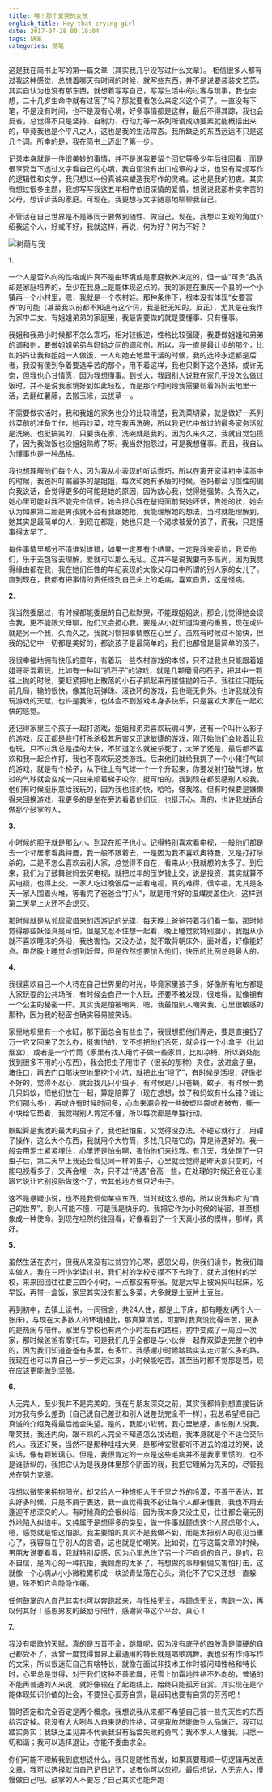 ```yaml
---
title: 嘿！那个爱哭的女孩
english_title: Hey-that-crying-girl
date: 2017-07-28 00:10:04
tags: 随笔
categories: 随笔
---
```


这是我在简书上写的第一篇文章（其实我几乎没写过什么文章）。 相信很多人都有过我这种感觉，总想着哪天有时间的时候，就写些东西，并不是说要装装文艺范，其实自认为也没有那东西，就想着写写自己，写写生活中的过客与琐事，我也会想，二十几岁生命中就有过客了吗？那就要看怎么来定义这个词了。一直没有下笔，不是没有时间，也不是没有心境，好多事情都是这样，最后不得其踪，我也会反省，总觉得不只是坚持、自制力、行动力等一系列所谓成功要素就能概括出来的，毕竟我也是个平凡之人，这也是我的生活常态。我所缺乏的东西远远不只是这几个词。所幸的是，我在简书上迈出了第一步。

记录本身就是一件很美妙的事情，并不是说我要留个回忆等多少年后往回看，而是很享受当下透过文字看自己的心境，我自诩没有出口成章的才华，也没有常规写作的逻辑性和文学，我只想以一份真诚来塑造我写作的灵魂。这也是我的初衷。其实有想过很多主题，我想写写我这五年相守依旧深情的爱情，想说说我那朴实辛苦的父母，想诉诉我的家庭。可现在，我更想与文字随意地聊聊我自己。

不管活在自己世界是不是等同于要做到随性、做自己，现在，我想以主观的角度介绍我这个人，好或不好，我就这样，再说，何为好？何为不好？

![树荫与我](https://i.loli.net/2019/08/04/jqdzgur4Sf6bDcE.jpg)

<!-- more-->

**1.**

一个人是否外向的性格或许真不是由环境或是家庭教养决定的，但一些"可贵"品质却是家庭培养的，至少在我身上是能体现这点的。我的家是在重庆一个县的一个小镇再一个小村里，嗯，我就是一个农村娃。那种条件下，根本没有体现“女要富养“的可能（甚至我以前都不知道有这个词，我是挺无知的，反正），尤其是在我作为家中二女、有姐姐弟弟的家庭里，我最需要做的就是要懂事、只有懂事。

我姐和我弟小时候都不怎么乖巧，相对较叛逆，性格比较强硬，我要做姐姐和弟弟的调和剂，要做姐姐弟弟与妈妈之间的调和剂，所以，我一直是最让步的那个，比如妈妈让我和姐姐一人做饭、一人和她去地里干活的时候，我的选择永远都是后者，我没有傻到争着要选辛苦的那个，用不着这样，我也只剩下这个选择，或许无奈，但我也心甘情愿，因为我想懂事。到长大，我跟别人说我在家几乎没怎么做过饭时，并不是说我家境好到如此轻松，而是那个时间段我需要帮着妈妈去地里干活，去翻红薯藤，去搬玉米，去拔草····。

不需要做农活时，我和我姐的家务也分的比较清楚，我洗菜切菜，就是做好一系列炒菜前的准备工作，她再炒菜，吃完我再洗碗，所以我记忆中做过的最多家务活就是洗碗。也挺搞笑的，只要我在家，洗碗就是我的，因为久来久之，我就自觉包揽了，因为我做饭也没姐姐熟练了呀。我当然抱怨过，可是我想懂事。而且，我自认为懂事也是一种品格。

我也想理解他们每个人，因为我从小表现的听话乖巧，所以在离开家读初中读高中的时候，我爸妈叮嘱最多的是姐姐，每次和她有矛盾的时候，爸妈都会习惯性的偏向我说话，会觉得更多的可能是她的原因，因为放心我，觉得她强势。久而久之，她心里可能对我不能完全信任，她会担心我在爸妈面前说她坏话，告她的状，她会认为如果第二胎是男孩就不会有我跟她抢，我能理解她的想法，当时就能理解到，她其实是最简单的人，到现在都是，她也只是一个渴求被爱的孩子，而我，只是懂事得太早了。

每件事情里都分不清谁对谁错，如果一定要有个结果，一定是我来妥协，我爱他们，乐于去包容去理解，爱就可以那么无私。这并不是说我要有多高尚，因为我觉得缘由都在我，我在她们任性的年纪表现的太像父母口中所谓的别人家的女儿了。直到现在，我都有把事情的责任怪到自己头上的毛病，喜欢自责，这是怪病。

**2.**

我当然委屈过，有时候都能委屈的自己默默哭，不能跟姐姐说，那会儿觉得她会误会我，更不能跟父母聊，他们又会担心我。要是从小就知道沟通的重要，现在或许就是另一个我，久而久之，我就习惯把事情憋在心里了。虽然有时候过不愉快，但我的记忆中一切都是美好的，都说孩子是最简单的，我们也都曾是最简单的孩子。

我很幸福地拥有快乐的童年，有着玩一些农村游戏的本领，只不过我也只能跟着姐姐哥哥混着玩，比如有一种叫“抓石子”的游戏，就是几颗磨滑的石子，把其中一颗往上抛的时候，要赶紧把地上散落的小石子抓起来再接住抛的石子。我往往只能玩前几局，输的很快，像其他玩弹珠、滚铁环的游戏，我也毫无例外。也许我就没有玩游戏的天赋，也许是我笨，也体会不到游戏本身多快乐，只是喜欢大家在一起欢快的感觉。

还记得家里三个孩子一起打游戏，姐姐和弟弟喜欢玩魂斗罗，还有一个叫什么影子的游戏，反正都是些打打杀杀极其厉害又迅速敏捷的游戏，刚开始他们会轮着让我也玩，只不过我总是挂的太快，不知道怎么就被杀死了，太笨了还是，最后都不喜欢和我一起合作打，我也不喜欢玩这类游戏。后来他们就给我挑了一个小猪打气球的游戏，就是有个梯子，从下往上有气球一个一个升起来，你要发射打破气球，放过的气球就会变成一只虫来顺着梯子咬你，挺可怕的，我到现在都反感别人咬我。他们有时候挺乐意给我玩的，因为我也挂的快，哈哈，怪我咯。但有时候要是嫌懒得来回换游戏，我更多的是坐在旁边看着他们玩，也挺开心。真的，也许我就适合做那个鼓掌的人。

**3.**

小时候的胆子就是那么小，到现在胆子也小。记得特别喜欢看电视，一般他们都是去一个邻居家看奥特曼，我一般不跟着去，一是因为我不喜欢奥特曼，又是打打杀杀的，二是不怎么喜欢去别人家，总觉得不自在，看来从小我就想的太多了。到后来，我们为了鼓舞爸妈去买电视，就把过年的压岁钱上交，说是投资，其实就算不买电视，也得上交。一家人吃过晚饭后一起看电视，真的难得，很幸福，尤其是冬天一家人围着火堆，等看完了爸爸会“打火”，就是用拌好的湿煤炭盖住火，这样到第二天早上火还不会熄灭。

那时候就是从邻居家借来的西游记的光碟，每天晚上爸爸带着我们看一集，那时候觉得那些妖怪真是可怕，但是又忍不住想一起看，晚上睡觉就特别胆小，我姐从小就不喜欢睡床的外沿，我也害怕，又没办法，就不敢背朝床外，面对着，好像能好点。虽然晚上睡觉会想到妖怪，但是依然想要加入他们，快乐的比例总是最大的。

**4.**

我很喜欢自己一个人待在自己世界里的时光，毕竟家里孩子多，好像所有地方都是大家玩耍的公共场所，有时候会自己一个人玩，还要不被发现，很难得，就像拥有一个公主的秘密一样。其实我是怕被嘲笑，嗯，我最怕别人嘲笑我，心里很敏感的那种，因为我的秘密也确实容易被笑话。

家里地坝里有一个水缸，那下面总会有些虫子，我很想把他们弄走，要是直接扔了万一它又回来了怎么办，挺害怕的，又不想把他们杀死，就会找一个小盒子（比如烟盒），或者是一个竹筒（家里有找人用竹子做一些家具，比如凉椅，所以到处能找到很多不用的小东西），我会把虫子用钳子（很长的那种）夹住，放进盒子里，堵住口，再去门口那块空地里挖个小坑，就把此虫“埋了”，有时候是活埋，好像挺不好的，觉得不忍心，就会找几只小虫子，有时候是几只苍蝇，蚊子，有时候干脆几只蚂蚁，把他们放在一起，算是陪葬了（现在想想，蚊子和蚂蚁有什么错？谁让它们那么多），再或许有时候时间多，心血来潮会找一些破塑料袋或者破布，撕一小块给它垫着，我觉得别人肯定不懂，所以每次都是单独行动。

蜈蚣算是我收的最大的虫子了，我也挺怕虫，又觉得没办法，不碰它就行了，用钳子操作，这么大个东西，我就用个大竹筒，多找几只陪它的，算是待遇好的。我一般会用泥土紧紧埋住，心里还是怕虫啊，害怕他们来找我。有几天，我处理了一只虫子后，第二天早上我还会看见同一样的虫子，心里就会觉得是昨天那只变的，可能电视看多了，又再会埋一次，只不过“待遇”会高一些，在处理的时候还会在心里跟它说让它别投胎做这个了，去其他地方做只好虫子。

这不是悬疑小说，也不是我信仰某些东西，当时就这么想的，所以说我称它为“自己的世界”，别人可能不懂，可是我是快乐的，我把它作为小时候的秘密，甚至想象成一种使命。到现在坦然的往回看，好像看到了一个天真小孩的模样，那样，真好。

**5.**

虽然生活在农村，但我从来没有过贫穷的心寒，感恩父母，供我们读书，教我们踏实做人。我在三所小学读过书，我们村的学校支撑不下去垮了，就去其他村的学校，来来回回往往要三四个小时，一点都没有夸张。就是大早上被妈妈叫起床，吃早饭，再带一盒饭，家里其实没有那么多菜，大多就是土豆片土豆丝。

再到初中，去镇上读书，一间宿舍，共24人住，都是上下床，都有睡友(两个人一张床)，与现在大多数人的环境相比，那真算清苦，可那时我真没觉得辛苦，更多的是热闹与陪伴。家里与学校也有两个小时左右的路程，初中变成了一周回一次家，那时候爸爸有摩托车，可是我们几乎全都是与小伙伴一起靠双脚走完整个初中的，因为我们知道爸爸有多累，有多忙。我感谢小时候踏踏实实走过那么多的路，我现在也可以靠自己一步一步走过来，小时候能吃苦，甚至当时都不觉那是苦，现在应该更能做到坚强。

**6.**

人无完人，至少我并不是完美的。我在与朋友深交之前，其实我都特别想直接告诉对方我有多么差劲（自己说自己差劲和别人说差劲完全不一样），我总希望把自己真诚的介绍免得最后她会失望。是的，我胆小软弱，我心里敏感，害怕别人说我，嘲笑我，我还内向，跟不熟的人完全不知道怎么找话题，我本身就是个不适合交际的人。我还好哭，当然不是那种哇哇大哭，是那种安慰都听不进去的难过的哭，说实话，像有颗玻璃心。但是，我很肯定的一点是这些毛病并不是我家里惯的，也不是谁骄纵的，我把它认为是我身体里那个阴面的我，我把它理解为先天的，尽管我总在努力克服。

我想以微笑来拥抱阳光，却又给人一种想拒人于千里之外的冷漠，不善于表达，其实好多时候，只是不屑于表达，我一直觉得我不必让每个人都来懂我，我也不用去逢迎不想深交的人。有时候真的会很纠结，因为我本身又没主见，往往都会毫无例外地陷入纠结中。又纯属于是想得多的类型，做一件事就顾虑这个人顾虑那个人，嗯，感觉就是怕这怕那。我主要怕的其实不是我做不到，而是太把别人的意见当重心了，我容易在乎别人的言语，这也就是怕嘲笑。比如说，在写这篇文章的时候，男朋友说要看看，我就特别反感，因为心里总住了另一个不自信的自己，是的，我不自信，是内心的一种抗拒，我顾虑的太多了。有想做的事却偏偏又害怕打击，这就像一个心病从小小微粒累积成一块淤青坠落在心头，消化不了它又还想一直躲避，殊不知它会隐隐作痛。

任何鼓掌的人自己其实也可以奔跑起来，与性格无关，与顾虑无关，奔跑一次，再叹何其好！感恩男友的鼓励与陪伴，感谢简书这个平台。真心！

**7.**

我没有唱歌的天赋，真的是五音不全，跳舞呢，因为没有底子的四肢真是僵硬的自己都受不了，我曾一度觉得世界上最通用的特长就是唱歌跳舞。我也没有作诗写作的文采，所以很迷茫自己有啥特长，就像在面试非技术工作时被问知性格和特长时，心里总是觉得，对于我们这种不善歌舞，还雪上加霜地性格不外向的，普通的不能再普通的人来说，就好像输在了起跑线上，始终只能孤芳自赏。其实现在是个能体现知识价值的社会，不要担心孤芳自赏，最起码也要有自赏的芬芳吧！

暂时否定和完全否定是两个概念，我想说我从来都不希望自己被一些先天性的东西给否定掉。我没有大大咧与人自来熟的性格，可是我依然能做到人品端正，我可以踏实务实；我缺乏主见并不代表我没有品尝失败的勇气；我不求人人懂我，只愿一切和谐；我可以选择退让，亦能不委曲求全。

 

你们可能不理解我到底想说什么，我只是随性而发，如果真要理顺一切逻辑再发表文章，我可以选择就当自己记日记了，或者你可以忽视。最后想说，人无完人，慢慢做自己吧。鼓掌的人不要忘了自己其实也能奔跑！

